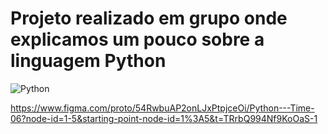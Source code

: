 <h1> Projeto realizado em grupo onde explicamos um pouco sobre a linguagem Python</h1>

![Python](https://github.com/user-attachments/assets/893e2cb9-9063-4726-8ee9-9ce23f140b89)

<https://www.figma.com/proto/54RwbuAP2onLJxPtpjceOi/Python---Time-06?node-id=1-5&starting-point-node-id=1%3A5&t=TRrbQ994Nf9KoOaS-1>

